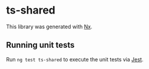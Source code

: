 # ts-shared

This library was generated with [Nx](https://nx.dev).

## Running unit tests

Run `ng test ts-shared` to execute the unit tests via [Jest](https://jestjs.io).

